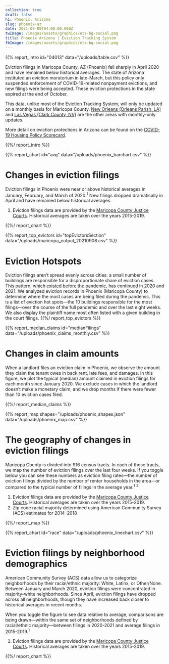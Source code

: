 ```yaml
---
collection: true
draft: false
h1: Phoenix, Arizona
slug: phoenix-az
date: 2021-09-09T04:00:00.000Z
twImage: /images/assets/graphics/ets-bg-social.png
title: Phoenix Arizona | Eviction Tracking System
fbImage: /images/assets/graphics/ets-bg-social.png
---
```


{{% report_intro id="04013" data="/uploads/table.csv" %}}





Eviction filings in Maricopa County, AZ (Phoenix) fell sharply in April 2020 and have remained below historical averages. The state of Arizona instituted an eviction moratorium in late-March, but this policy only suspended enforcement of COVID-19-related nonpayment evictions, and new filings were being accepted. These eviction protections in the state expired at the end of October.

This data, unlike most of the Eviction Tracking System, will only be updated on a monthly basis for Maricopa County. [New Orleans (Orleans Parish, LA) ](https://evictionlab.org/eviction-tracking/new-orleans-la/)and [Las Vegas (Clark County, NV)](https://evictionlab.org/eviction-tracking/las-vegas-nv/) are the other areas with monthly-only updates. 

More detail on eviction protections in Arizona can be found on the [COVID-19 Housing Policy Scorecard](https://evictionlab.org/covid-policy-scorecard/az/).





{{%/ report_intro %}}



{{% report_chart id="avg" data="/uploads/phoenix_barchart.csv" %}}



# Changes in eviction filings

Eviction filings in Phoenix were near or above historical averages in January, February, and March of 2020.<sup>1</sup> New filings dropped dramatically in April and have remained below historical averages. 

1. Eviction filings data are provided by the [Maricopa County Justice Courts](http://justicecourts.maricopa.gov/). Historical averages are taken over the years 2015-2019.



{{%/ report_chart %}}



{{% report_top_evictors id="topEvictorsSection" data="/uploads/maricopa_output_20210908.csv" %}}
# Eviction Hotspots

Eviction filings aren’t spread evenly across cities: a small number of buildings are responsible for a disproportionate share of eviction cases. This pattern, [which existed before the pandemic](https://evictionlab.org/top-evicting-landlords-drive-us-eviction-crisis/), has continued in 2020 and 2021. We analyzed eviction records in Phoenix (Maricopa County) to determine where the most cases are being filed during the pandemic. This is a list of eviction hot spots—the 10 buildings responsible for the most filings—over the course of the full pandemic and over the last eight weeks. We also display the plaintiff name most often listed with a given building in the court filings.
{{%/ report_top_evictors %}}



{{% report_median_claims id="medianFilings" data="/uploads/phoenix_claims_monthly.csv" %}}

# Changes in claim amounts

When a landlord files an eviction claim in Phoenix, we observe the amount they claim the tenant owes in back rent, late fees, and damages. In this figure, we plot the typical (median) amount claimed in eviction filings for each month since January 2020. We exclude cases in which the landlord doesn’t make a monetary claim, and we drop months if there were fewer than 10 eviction cases filed.


{{%/ report_median_claims %}}



{{% report_map shapes="/uploads/phoenix_shapes.json" data="/uploads/phoenix_map.csv" %}}



# The geography of changes in eviction filings

Maricopa County is divided into 916 census tracts. In each of those tracts, we map the number of eviction filings over the last four weeks. If you toggle below you can see these numbers as eviction filing rates—the number of eviction filings divided by the number of renter households in the area—or compared to the typical number of filings in the average year.<sup>1</sup> <sup>2</sup>

1. Eviction filings data are provided by the [Maricopa County Justice Courts](http://justicecourts.maricopa.gov/). Historical averages are taken over the years 2015-2019. 
2. Zip code racial majority determined using American Community Survey (ACS) estimates for 2014–2018






{{%/ report_map %}}



{{% report_chart id="race" data="/uploads/phoenix_linechart.csv" %}}









# Eviction filings by neighborhood demographics

American Community Survey (ACS) data allow us to categorize neighborhoods by their racial/ethnic majority: White, Latinx, or Other/None. Between January and March 2020, eviction filings were concentrated in majority-white neighborhoods. Since April, eviction filings have dropped across all neighborhoods, though they have increased back closer to historical averages in recent months. 

When you toggle the figure to see data relative to average, comparisons are being drawn—within the same set of neighborhoods defined by racial/ethnic majority—between filings in 2020-2021 and average filings in 2015-2019.<sup>1</sup>

1. Eviction filings data are provided by the [Maricopa County Justice Courts](http://justicecourts.maricopa.gov/). Historical averages are taken over the years 2015-2019.









{{%/ report_chart %}}